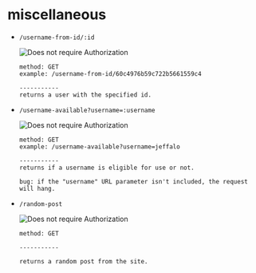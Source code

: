 # miscellaneous

- `/username-from-id/:id`

	![Does not require Authorization](https://img.shields.io/badge/requires_authorization-no-blue)
	```
	method: GET
	example: /username-from-id/60c4976b59c722b5661559c4

	-----------
	returns a user with the specified id.
	```

- `/username-available?username=:username`

	![Does not require Authorization](https://img.shields.io/badge/requires_authorization-no-blue)
	```
	method: GET
	example: /username-available?username=jeffalo

	-----------
	returns if a username is eligible for use or not.

	bug: if the "username" URL parameter isn't included, the request will hang.
	```

- `/random-post`

	![Does not require Authorization](https://img.shields.io/badge/requires_authorization-no-blue)
	```
	method: GET
	
	-----------
		
	returns a random post from the site.

